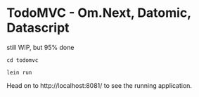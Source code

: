 # TodoMVC - Om.Next, Datomic, Datascript

still WIP, but 95% done

`cd todomvc`

`lein run`

Head on to http://localhost:8081/ to see the running application.


